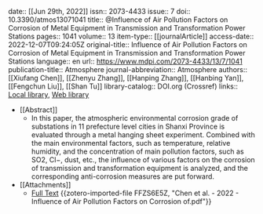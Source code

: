 date:: [[Jun 29th, 2022]]
issn:: 2073-4433
issue:: 7
doi:: 10.3390/atmos13071041
title:: @Influence of Air Pollution Factors on Corrosion of Metal Equipment in Transmission and Transformation Power Stations
pages:: 1041
volume:: 13
item-type:: [[journalArticle]]
access-date:: 2022-12-07T09:24:05Z
original-title:: Influence of Air Pollution Factors on Corrosion of Metal Equipment in Transmission and Transformation Power Stations
language:: en
url:: https://www.mdpi.com/2073-4433/13/7/1041
publication-title:: Atmosphere
journal-abbreviation:: Atmosphere
authors:: [[Xiufang Chen]], [[Zhenyu Zhang]], [[Hanping Zhang]], [[Hanbing Yan]], [[Fengchun Liu]], [[Shan Tu]]
library-catalog:: DOI.org (Crossref)
links:: [Local library](zotero://select/library/items/EPRNZXJE), [Web library](https://www.zotero.org/users/9756735/items/EPRNZXJE)

- [[Abstract]]
	- In this paper, the atmospheric environmental corrosion grade of substations in 11 prefecture level cities in Shanxi Province is evaluated through a metal hanging sheet experiment. Combined with the main environmental factors, such as temperature, relative humidity, and the concentration of main pollution factors, such as SO2, Cl−, dust, etc., the influence of various factors on the corrosion of transmission and transformation equipment is analyzed, and the corresponding anti-corrosion measures are put forward.
- [[Attachments]]
	- [Full Text](https://www.mdpi.com/2073-4433/13/7/1041/pdf?version=1657087313) {{zotero-imported-file FFZS6E5Z, "Chen et al. - 2022 - Influence of Air Pollution Factors on Corrosion of.pdf"}}